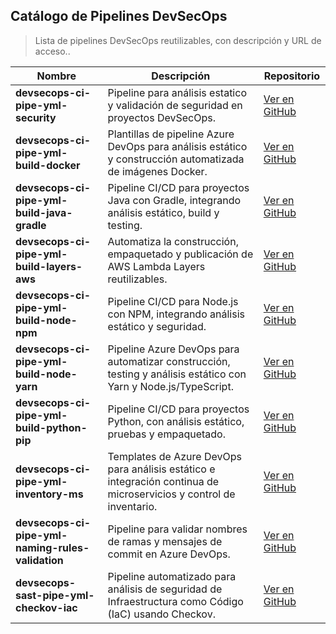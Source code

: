 ## Catálogo de Pipelines DevSecOps

> Lista de pipelines DevSecOps reutilizables, con descripción y URL de acceso..

| Nombre | Descripción | Repositorio |
|--------|-------------|-------------|
| **devsecops-ci-pipe-yml-security** | Pipeline para análisis estatico y validación de seguridad en proyectos DevSecOps. | [Ver en GitHub](https://github.com/somospragma/devsecops-ci-pipe-yml-security) |
| **devsecops-ci-pipe-yml-build-docker** | Plantillas de pipeline Azure DevOps para análisis estático y construcción automatizada de imágenes Docker. | [Ver en GitHub](https://github.com/somospragma/devsecops-ci-pipe-yml-build-docker) |
| **devsecops-ci-pipe-yml-build-java-gradle** | Pipeline CI/CD para proyectos Java con Gradle, integrando análisis estático, build y testing. | [Ver en GitHub](https://github.com/somospragma/devsecops-ci-pipe-yml-build-java-gradle) |
| **devsecops-ci-pipe-yml-build-layers-aws** | Automatiza la construcción, empaquetado y publicación de AWS Lambda Layers reutilizables. | [Ver en GitHub](https://github.com/somospragma/devsecops-ci-pipe-yml-build-layers-aws) |
| **devsecops-ci-pipe-yml-build-node-npm** | Pipeline CI/CD para Node.js con NPM, integrando análisis estático y seguridad. | [Ver en GitHub](https://github.com/somospragma/devsecops-ci-pipe-yml-build-node-npm) |
| **devsecops-ci-pipe-yml-build-node-yarn** | Pipeline Azure DevOps para automatizar construcción, testing y análisis estático con Yarn y Node.js/TypeScript. | [Ver en GitHub](https://github.com/somospragma/devsecops-ci-pipe-yml-build-node-yarn) |
| **devsecops-ci-pipe-yml-build-python-pip** | Pipeline CI/CD para proyectos Python, con análisis estático, pruebas y empaquetado. | [Ver en GitHub](https://github.com/somospragma/devsecops-ci-pipe-yml-build-python-pip) |
| **devsecops-ci-pipe-yml-inventory-ms** | Templates de Azure DevOps para análisis estático e integración continua de microservicios y control de inventario. | [Ver en GitHub](https://github.com/somospragma/devsecops-ci-pipe-yml-inventory-ms) |
| **devsecops-ci-pipe-yml-naming-rules-validation** | Pipeline para validar nombres de ramas y mensajes de commit en Azure DevOps. | [Ver en GitHub](https://github.com/somospragma/devsecops-ci-pipe-yml-naming-rules-validation) |
| **devsecops-sast-pipe-yml-checkov-iac** | Pipeline automatizado para análisis de seguridad de Infraestructura como Código (IaC) usando Checkov. | [Ver en GitHub](https://github.com/somospragma/devsecops-sast-pipe-yml-checkov-iac) |
